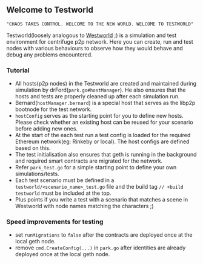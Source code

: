 ## Welcome to Testworld

`"CHAOS TAKES CONTROL. WELCOME TO THE NEW WORLD. WELCOME TO TESTWORLD"`

Testworld(loosely analogous to [Westworld](https://medium.com/@naveen101/westworld-an-introduction-cc7d29bfbe84) ;) is a simulation and test environment for centrifuge p2p network. 
Here you can create, run and test nodes with various behaviours to observe how they would behave and debug any problems encountered.

### Tutorial 

- All hosts(p2p nodes) in the Testworld are created and maintained during simulation by drFord(`park.go#hostManager`). He also ensures that the hosts and tests are properly cleaned up after each simulation run.
- Bernard(`hostManager.bernard`) is a special host that serves as the libp2p bootnode for the test network.
- `hostConfig` serves as the starting point for you to define new hosts. Please check whether an existing host can be reused for your scenario before adding new ones.
- At the start of the each test run a test config is loaded for the required Ethereum network(eg: Rinkeby or local). The host configs are defined based on this.
- The test initialisation also ensures that geth is running in the background and required smart contracts are migrated for the network.
- Refer `park_test.go` for a simple starting point to define your own simulations/tests.
- Each test scenario must be defined in a `testworld/<scenario_name>_test.go` file and the build tag `// +build testworld` must be included at the top.
- Plus points if you write a test with a scenario that matches a scene in Westworld with node names matching the characters ;)


### Speed improvements for testing
- set `runMigrations` to `false` after the contracts are deployed once at the local geth node.
- remove `cmd.CreateConfig(...)` in `park.go` after identities are already deployed once at the local geth node.



